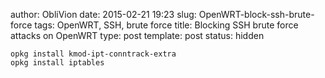 author: ObliVion
date: 2015-02-21 19:23
slug: OpenWRT-block-ssh-brute-force
tags: OpenWRT, SSH, brute force
title: Blocking SSH brute force attacks on OpenWRT
type: post
template: post
status: hidden


	opkg install kmod-ipt-conntrack-extra
	opkg install iptables
